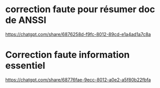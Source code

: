 # correction faute pour résumer doc de ANSSI
https://chatgpt.com/share/6876258d-f9fc-8012-89cd-e1a4ad1a7c8a


# Correction faute information essentiel

https://chatgpt.com/share/68776fae-9ecc-8012-a0e2-a5f80b22fbfa